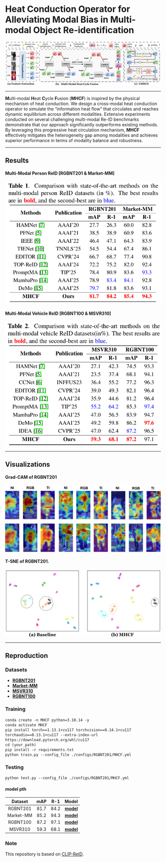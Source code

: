 # Heat Conduction Operator for Alleviating Modal Bias in Multi-modal Object Re-identification

![](./picture/MHCF.jpg)

------

**M**ulti-modal **H**eat **C**ycle **F**usion (**MHCF**) is inspired by the physical mechanism of heat conduction. We design a cross-modal heat conduction operator to simulate the “information heat flow” that circulates and reaches dynamic equilibrium across different modalities. Extensive experiments conducted on several challenging multi-modal Re-ID benchmarks demonstrate that our approach significantly outperforms existing methods. By leveraging this progressive heat circulation mechanism, **MHCF** effectively mitigates the heterogeneity gap among modalities and achieves superior performance in terms of modality balance and robustness.

------



## **Results**

#### Multi-Modal Person ReID [RGBNT201 & Market-MM]

![](./picture/person_result.png)

#### Multi-Modal Vehicle ReID [RGBNT100 & MSVR310]

![](./picture/vehicle_result.png)

------



## **Visualizations**

#### Grad-CAM of RGBNT201

![](./picture/cam.jpg)



#### T-SNE of RGBNT201.

![](./picture/MHCF-tsne.jpg)

------



## **Reproduction**

### Datasets

- [**RGBNT201**](https://pan.baidu.com/s/1i8Yrd4fn2M9l67yyQV0dew?pwd=y4e5)
- [**Market-MM**](https://pan.baidu.com/s/1L1_RNbYghCiLpaZKRY_3HQ?pwd=nm6y)
- [**MSVR310**](https://pan.baidu.com/s/1hLoda7hkcDQzTEzro4OXVA?pwd=waxr)
- [**RGBNT100**](https://pan.baidu.com/s/1Ery15UYDHn4bVK67zA6EGQ?pwd=bm9z) 



### Training

```
conda create -n MHCF python=3.10.14 -y 
conda activate MHCF
pip install torch==1.13.1+cu117 torchvision==0.14.1+cu117 torchaudio==0.13.1+cu117 --extra-index-url https://download.pytorch.org/whl/cu117
cd (your_path)
pip install -r requirements.txt
python train.py --config_file ./configs/RGBNT201/MHCF.yml
```



### Testing

```
python test.py --config_file ./configs/RGBNT201/MHCF.yml
```



#### model pth

|  Dataset  | mAP  | R-1  |                            Model                             |
| :-------: | :--: | :--: | :----------------------------------------------------------: |
| RGBNT201  | 81.7 | 84.2 | [<u>**model**</u>](https://pan.baidu.com/s/1lhtZJEGhP2azrYmpXs5C3g?pwd=kjx2) |
| Market-MM | 85.2 | 94.3 | [**<u>model</u>**](https://pan.baidu.com/s/1nqReOheFgv-m5eTJl5kClA?pwd=uayf) |
| RGBNT100  | 87.2 | 97.1 | <u>**[model](https://pan.baidu.com/s/10RytRH5XE9K4or7K0j2T5g?pwd=4js3)**</u> |
|  MSVR310  | 59.3 | 68.1 | [<u>**model**</u>](https://pan.baidu.com/s/1t1a_HMnysdWO45jguFtmOg?pwd=ezyt) |



### Note

This repository is based on [CLIP-ReID](https://github.com/Syliz517/CLIP-ReID). 
